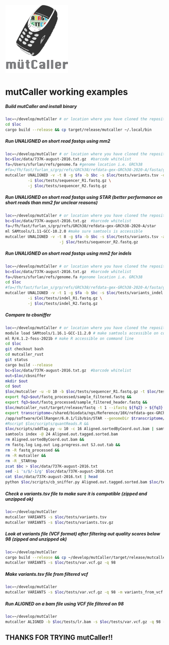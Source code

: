 <img width="200" alt="image" src="mutcaller.png">


#                       mutCaller working examples

##### Build mutCaller and install binary

```sh
loc=~/develop/mutCaller # or location where you have cloned the repository
cd $loc
cargo build --release && cp target/release/mutcaller ~/.local/bin
```

##### Run UNALIGNED on short read fastqs using mm2

```sh
loc=~/develop/mutCaller # or location where you have cloned the repository
bc=$loc/data/737K-august-2016.txt.gz  #barcode whitelist
fa=/Users/sfurlan/refs/genome.fa #genome location i.e. GRCh38
#fa=/fh/fast/furlan_s/grp/refs/GRCh38/refdata-gex-GRCh38-2020-A/fasta/genome.fa
mutcaller UNALIGNED -v -t 8 -g $fa -b $bc -s $loc/tests/variants.tsv -o out_mm2 \
          -i $loc/tests/sequencer_R1.fastq.gz \
          -j $loc/tests/sequencer_R2.fastq.gz
```


##### Run UNALIGNED on short read fastqs using STAR (better performance on short reads than mm2 for unclear reasons)

```sh
loc=~/develop/mutCaller # or location where you have cloned the repository
bc=$loc/data/737K-august-2016.txt.gz  #barcode whitelist
fa=/fh/fast/furlan_s/grp/refs/GRCh38/refdata-gex-GRCh38-2020-A/star
ml SAMtools/1.11-GCC-10.2.0 #make sure samtools is accessible
mutcaller UNALIGNED -v -t 8 -g $fa -b $bc -s $loc/tests/variants.tsv -a STAR -l /app/software/CellRanger/6.0.1/lib/bin/STAR -o out_star -i $loc/tests/sequencer_R1.fastq.gz \
                        -j $loc/tests/sequencer_R2.fastq.gz
```

##### Run UNALIGNED on short read fastqs using mm2 for indels

```sh
loc=~/develop/mutCaller # or location where you have cloned the repository
bc=$loc/data/737K-august-2016.txt.gz  #barcode whitelist
fa=/Users/sfurlan/refs/genome.fa #genome location i.e. GRCh38
cd $loc
#fa=/fh/fast/furlan_s/grp/refs/GRCh38/refdata-gex-GRCh38-2020-A/fasta/genome.fa
mutcaller UNALIGNED -v -t 1 -g $fa -b $bc -s $loc/tests/variants_indel.tsv -o out_indel \
          -i $loc/tests/indel_R1.fastq.gz \
          -j $loc/tests/indel_R2.fastq.gz
```


##### Compare to cbsniffer

```sh
loc=~/develop/mutCaller # or location where you have cloned the repository
module load SAMtools/1.16.1-GCC-11.2.0 # make samtools accessible on command line
ml R/4.1.2-foss-2021b # make R accessible on command line
cd $loc
git checkout bash
cd mutcaller_rust
git status
cargo build --release
bc=$loc/data/737K-august-2016.txt.gz  #barcode whitelist
out=$loc/cbsniffer
mkdir $out
cd $out
$loc/mutcaller -u -U 10 -b $loc/tests/sequencer_R1.fastq.gz -t $loc/tests/sequencer_R2.fastq.gz -l $bc &&
export fq2=$out/fastq_processed/sample_filtered.fastq &&
export fq3=$out/fastq_processed/sample_filtered_header.fastq &&
$loc/mutcaller_rust/target/release/fastq -t 1 --ifastq ${fq2} > ${fq3}
export transcriptome=/shared/biodata/ngs/Reference/10X/refdata-gex-GRCh38-2020-A #location to cellranger friendly reference
/app/software/CellRanger/6.0.1/lib/bin/STAR --genomeDir $transcriptome/star --readFilesIn ${fq3} --readNameSeparator space --runThreadN 24 --outSAMunmapped Within KeepPairs --outSAMtype BAM SortedByCoordinate &&
#Rscript $loc/scripts/quantReads.R &&
$loc/scripts/addTag.py -u 10 -c 16 Aligned.sortedByCoord.out.bam | samtools view -hbo Aligned.out.tagged.sorted.bam &&
samtools index -@ 24 Aligned.out.tagged.sorted.bam
rm Aligned.sortedByCoord.out.bam &&
rm fastq.log Log.out Log.progress.out SJ.out.tab &&
rm -R fastq_processed &&
rm -R mutcaller &&
rm -R _STARtmp
zcat $bc > $loc/data/737K-august-2016.txt
sed -i 's/$/-1/g' $loc/data/737K-august-2016.txt
cat $loc/data/737K-august-2016.txt | head
python $loc/scripts/cb_sniffer.py Aligned.out.tagged.sorted.bam $loc/tests/variants_cb_sniffer.tsv $loc/data/737K-august-2016.txt test

```

##### Check a variants.tsv file to make sure it is compatible (zipped and unzipped ok)
```sh
loc=~/develop/mutCaller 
mutcaller VARIANTS -s $loc/tests/variants.tsv
mutcaller VARIANTS -s $loc/tests/variants.tsv.gz
```

##### Look at variants file (VCF format) after filtering out quality scores below 98 (zipped and unzipped ok)
```sh
loc=~/develop/mutCaller 
cargo build --release && cp ~/develop/mutCaller/target/release/mutcaller ~/.local/bin
mutcaller VARIANTS -s $loc/tests/var.vcf.gz -q 98
```


##### Make variants.tsv file from filtered vcf
```sh
loc=~/develop/mutCaller
mutcaller VARIANTS -s $loc/tests/var.vcf.gz -q 98 -m variants_from_vcf.tsv -v
```

##### Run ALIGNED on a bam file using VCF file filtered on 98
```sh
loc=~/develop/mutCaller
mutcaller ALIGNED -b $loc/tests/lr.bam -s $loc/tests/var.vcf.gz -q 98 -t 1 -o out_long
```



## THANKS FOR TRYING mutCaller!!






